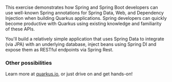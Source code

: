 This exercise demonstrates how Spring and Spring Boot developers can use well-known Spring annotations for Spring Data, Web, and Dependency Injection when building Quarkus applications. Spring developers can quickly become productive with Quarkus using existing knowledge and familiarity of these APIs.

You'll build a relatively simple application that uses Spring Data to integrate (via JPA) with an underlying database, inject beans using Spring DI and expose them as RESTful endpoints via Spring Rest.

### Other possibilities

Learn more at [quarkus.io](https://quarkus.io), or just drive on and get hands-on!